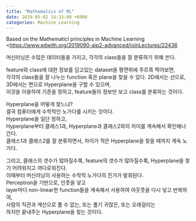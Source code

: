 ```yaml
---
title: "Mathematics of ML"
date: 2019-05-02 14:33:00 +0900
categories: Machine Learning
---
```


Based on the Mathematicl principles in Machine Learning   
<https://www.edwith.org/2019090-aip2-advanced/joinLectures/22436

머신러닝은 수많은 데이터들을 가지고, 각각의 class들을 잘 분류하기 위해 쓴다.   

feature와 class에 대한 정보를 담고있는 dataset을 평면위에 주르륵 찍어보면,   
각각의 class들을 잘 나누는 function 혹은 plane을 찾을 수 있다.
2D에서는 선으로, 3D에서는 면으로 Hyperplane을 구할 수 있으며,   
이것을 이용하여 기준을 정하고, feature들의 정보만 보고 class를 분류하는 것이다.   

Hyperplane을 어떻게 찾느냐?    
결국 컴퓨터에게 수학적인 노가다를 시키는 것이다.   
Hyperplane을 일단 정하고,    
Hyperplane부터 클래스1과, Hyperplane과 클래스2와의 차이를 계속해서 확인해나간다.   
클래스1과 클래스2를 잘 분류하면서, 차이가 적은 Hyperplane을 찾을 때까지 계속 노가다.    

그리고, 클래스의 갯수가 많아질수록, feature의 갯수가 많아질수록,
Hyperplane을 찾기 어려워지고 까다로워진다.    
이때부터 머신러닝이 사용하는 수학적 노가다의 진가가 발휘된다.    
Perceptron을 기반으로, 인풋을 넣고    
layer마다 non-linear한 function들을 계속해서 사용하여 아웃풋을 다시 넣고 반복하여,    
사람의 직관과 계산으로 풀 수 없는, 또는 풀기 귀찮은, 또는 오래걸리는    
하지만 끝내주는 Hyperplane을 찾는 것이다.    

